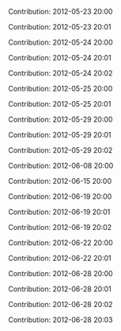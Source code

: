 Contribution: 2012-05-23 20:00

Contribution: 2012-05-23 20:01

Contribution: 2012-05-24 20:00

Contribution: 2012-05-24 20:01

Contribution: 2012-05-24 20:02

Contribution: 2012-05-25 20:00

Contribution: 2012-05-25 20:01

Contribution: 2012-05-29 20:00

Contribution: 2012-05-29 20:01

Contribution: 2012-05-29 20:02

Contribution: 2012-06-08 20:00

Contribution: 2012-06-15 20:00

Contribution: 2012-06-19 20:00

Contribution: 2012-06-19 20:01

Contribution: 2012-06-19 20:02

Contribution: 2012-06-22 20:00

Contribution: 2012-06-22 20:01

Contribution: 2012-06-28 20:00

Contribution: 2012-06-28 20:01

Contribution: 2012-06-28 20:02

Contribution: 2012-06-28 20:03

